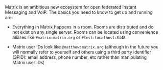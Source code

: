 Matrix is an ambitious new ecosystem for open federated Instant Messaging and
VoIP.  The basics you need to know to get up and running are:

- Everything in Matrix happens in a room.  Rooms are distributed and do not
  exist on any single server.  Rooms can be located using convenience aliases
  like ``#matrix:matrix.org`` or ``#test:localhost:8448``.

- Matrix user IDs look like ``@matthew:matrix.org`` (although in the future
  you will normally refer to yourself and others using a third party identifier
  (3PID): email address, phone number, etc rather than manipulating Matrix user IDs)